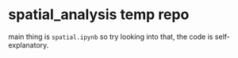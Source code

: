 ﻿# spatial_analysis temp repo
main thing is `spatial.ipynb` so try looking into that, the code is self-explanatory.
